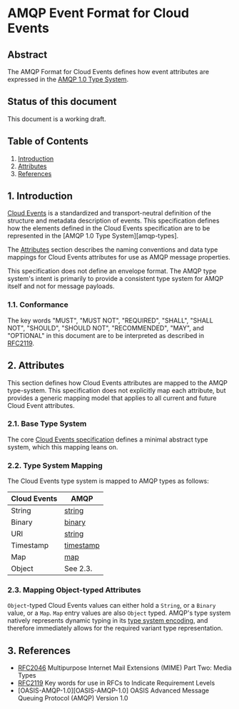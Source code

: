 # AMQP Event Format for Cloud Events

## Abstract

The AMQP Format for Cloud Events defines how event attributes are expressed in
the [AMQP 1.0 Type System][type-system].

## Status of this document

This document is a working draft.

## Table of Contents

1. [Introduction](#1-introduction)
2. [Attributes](#2-attributes)
3. [References](#3-references)

## 1. Introduction

[Cloud Events][CE] is a standardized and transport-neutral definition of the
structure and metadata description of events. This specification defines how
the elements defined in the Cloud Events specification are to be represented in
the [AMQP 1.0 Type System][amqp-types].

The [Attributes](#2-attributes) section describes the naming conventions and
data type mappings for Cloud Events attributes for use as AMQP message
properties.

This specification does not define an envelope format. The AMQP type system's
intent is primarily to provide a consistent type system for AMQP itself and
not for message payloads.

### 1.1. Conformance

The key words "MUST", "MUST NOT", "REQUIRED", "SHALL", "SHALL NOT", "SHOULD",
"SHOULD NOT", "RECOMMENDED", "MAY", and "OPTIONAL" in this document are to be
interpreted as described in [RFC2119][RFC2119].

## 2. Attributes

This section defines how Cloud Events attributes are mapped to the AMQP
type-system. This specification does not explicitly map each attribute, but
provides a generic mapping model that applies to all current and future Cloud
Event attributes.

### 2.1. Base Type System

The core [Cloud Events specification][CE] defines a minimal abstract type
system, which this mapping leans on.

### 2.2. Type System Mapping

The Cloud Events type system is mapped to AMQP types as follows:

| Cloud Events | AMQP
|--------------|-------------------------------------------------------------
| String       | [string][AMQP-String]
| Binary       | [binary][AMQP-Binary]
| URI          | [string][AMQP-String]
| Timestamp    | [timestamp][AMQP-Timestamp]
| Map          | [map][AMQP-Map]
| Object       | See 2.3.

### 2.3. Mapping Object-typed Attributes

`Object`-typed Cloud Events values can either hold a `String`, or a `Binary`
value, or a `Map`. `Map` entry values are also `Object` typed. AMQP's type
system natively represents dynamic typing in its [type system
encoding][type-system-encoding], and therefore immediately allows for the required
variant type representation.

## 3. References

* [RFC2046][RFC2046] Multipurpose Internet Mail Extensions (MIME) Part Two:
  Media Types
* [RFC2119][RFC2119] Key words for use in RFCs to Indicate Requirement Levels
* [OASIS-AMQP-1.0][OASIS-AMQP-1.0] OASIS Advanced Message Queuing Protocol (AMQP) Version 1.0

[CE]: ./spec.md
[Content-Type]: https://tools.ietf.org/html/rfc7231#section-3.1.1.5
[type-system]:docs.oasis-open.org/amqp/core/v1.0/os/amqp-core-types-v1.0-os.html 
[type-system-encoding]: http://docs.oasis-open.org/amqp/core/v1.0/os/amqp-core-types-v1.0-os.html#section-encodings
[AMQP-String]: http://docs.oasis-open.org/amqp/core/v1.0/os/amqp-core-types-v1.0-os.html#type-string
[AMQP-Binary]: http://docs.oasis-open.org/amqp/core/v1.0/os/amqp-core-types-v1.0-os.html#type-binary
[AMQP-Timestamp]: http://docs.oasis-open.org/amqp/core/v1.0/os/amqp-core-types-v1.0-os.html#type-timestamp
[AMQP-Map]: http://docs.oasis-open.org/amqp/core/v1.0/os/amqp-core-types-v1.0-os.html#type-map
[AMQP-DescribedType]: http://docs.oasis-open.org/amqp/core/v1.0/os/amqp-core-types-v1.0-os.html#doc-idp38080
[RFC2046]: https://tools.ietf.org/html/rfc2046
[RFC2119]: https://tools.ietf.org/html/rfc2119
[RFC4627]: https://tools.ietf.org/html/rfc4627
[RFC4648]: https://tools.ietf.org/html/rfc4648
[RFC6839]: https://tools.ietf.org/html/rfc6839#section-3.1
[RFC8259]: https://tools.ietf.org/html/rfc8259